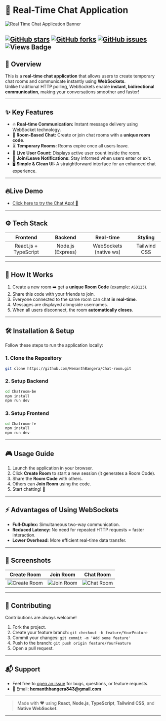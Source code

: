 # 🚀 Real-Time Chat Application

![Real Time Chat Application Banner](https://github.com/user-attachments/assets/16c47435-44e1-4cea-8379-3fc046a0007f)

[![GitHub stars](https://img.shields.io/github/stars/HemanthBangera/Chat-room?style=social)](https://github.com/HemanthBangera/Chat-room/stargazers) 
[![GitHub forks](https://img.shields.io/github/forks/HemanthBangera/Chat-room?style=social)](https://github.com/HemanthBangera/Chat-room/network/members) 
[![GitHub issues](https://img.shields.io/github/issues/HemanthBangera/Chat-room)](https://github.com/HemanthBangera/Chat-room/issues)
![Views Badge](https://komarev.com/ghpvc/?username=HemanthBangera&color=blue)
---

## 📄 Overview

This is a **real-time chat application** that allows users to create temporary chat rooms and communicate instantly using **WebSockets**.  
Unlike traditional HTTP polling, WebSockets enable **instant, bidirectional communication**, making your conversations smoother and faster!

---

## ✨ Key Features

- 🔥 **Real-time Communication:** Instant message delivery using WebSocket technology.
- 🔑 **Room-Based Chat:** Create or join chat rooms with a **unique room code**.
- ⏳ **Temporary Rooms:** Rooms expire once all users leave.
- 👥 **Live User Count:** Displays active user count inside the room.
- 🔔 **Join/Leave Notifications:** Stay informed when users enter or exit.
- 🖥️ **Simple & Clean UI:** A straightforward interface for an enhanced chat experience.

---

## 🔥Live Demo

-  [Click here to try the Chat App! 🚀](https://chat-room-ten-pi.vercel.app/)

---

## ⚙️ Tech Stack

| Frontend | Backend | Real-time | Styling |
|:--------:|:-------:|:---------:|:-------:|
| React.js + TypeScript | Node.js (Express) | WebSockets (native ws) | Tailwind CSS |

---

## 🎯 How It Works

1. Create a new room ➡️ get a **unique Room Code** (example: `ASD123`).
2. Share this code with your friends to join.
3. Everyone connected to the same room can chat **in real-time**.
4. Messages are displayed alongside usernames.
5. When all users disconnect, the room **automatically closes**.

---

## 🛠️ Installation & Setup

Follow these steps to run the application locally:

### 1. Clone the Repository
```bash
git clone https://github.com/HemanthBangera/Chat-room.git
```

### 2. Setup Backend
```bash
cd Chatroom-be
npm install
npm run dev
```

### 3. Setup Frontend
```bash
cd Chatroom-fe
npm install
npm run dev
```

---

## 🎮 Usage Guide

1. Launch the application in your browser.
2. Click **Create Room** to start a new session (it generates a Room Code).
3. Share the **Room Code** with others.
4. Others can **Join Room** using the code.
5. Start chatting! 🚀

---
## ⚡ Advantages of Using WebSockets

- **Full-Duplex:** Simultaneous two-way communication.
- **Reduced Latency:** No need for repeated HTTP requests = faster interaction.
- **Lower Overhead:** More efficient real-time data transfer.

---
## 🌟 Screenshots

| Create Room | Join Room | Chat Room |
|:-----------:|:---------:|:---------:|
| ![Create Room](https://github.com/user-attachments/assets/c3c20011-2839-4c85-8e98-aeb0a77c857c) | ![Join Room](https://github.com/user-attachments/assets/6304d637-34d8-4850-8715-8c96b7e25ebf) | ![Chat Room](https://github.com/user-attachments/assets/b307a97a-cf66-4304-b22b-942c5e60beb9) |

---

## 🤝 Contributing

Contributions are always welcome!

1. Fork the project.
2. Create your feature branch: `git checkout -b feature/YourFeature`
3. Commit your changes: `git commit -m 'Add some feature'`
4. Push to the branch: `git push origin feature/YourFeature`
5. Open a pull request.

---

## 📬 Support

- Feel free to [open an issue](https://github.com/HemanthBangera/Chat-room/issues) for bugs, questions, or feature requests.
- 📧 Email: **hemanthbangera843@gmail.com**

---
> Made with ❤️ using **React**, **Node.js**, **TypeScript**, **Tailwind CSS**, and **Native WebSocket**.

---
